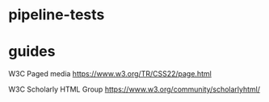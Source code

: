 # pipeline-tests
# guides

W3C Paged media https://www.w3.org/TR/CSS22/page.html

W3C Scholarly HTML Group https://www.w3.org/community/scholarlyhtml/


